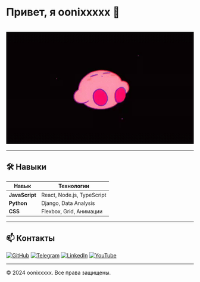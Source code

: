 # Привет, я oonixxxxx 👋

<br clear="both">

<div align="center">
  <img height="300" width="600" src="3ae792706e97941696b70b4763bd2963.gif"  />
</div>

---

## 🛠️ Навыки

| Навык         | Технологии                          |
|---------------|-------------------------------------|
| **JavaScript**| React, Node.js, TypeScript          |
| **Python**    | Django, Data Analysis               |
| **CSS**       | Flexbox, Grid, Анимации             |

---

## 📫 Контакты

[![GitHub](https://img.shields.io/badge/GitHub-oonixxxxx-blue?style=flat-square&logo=github)](https://github.com/oonixxxxx)
[![Telegram](https://img.shields.io/badge/Telegram-onixexe-blue?style=flat-square&logo=telegram)](https://t.me/onixexe)
[![LinkedIn](https://img.shields.io/badge/LinkedIn-oonixxxxx-blue?style=flat-square&logo=linkedin)](https://linkedin.com)
[![YouTube](https://img.shields.io/badge/YouTube-oonixxxxx-red?style=flat-square&logo=youtube)](https://youtube.com)

---

© 2024 oonixxxxx. Все права защищены.

